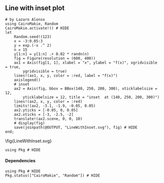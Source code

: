 <!--This file was generated, do not modify it.-->
## Line with inset plot

````julia:ex1
# by Lazaro Alonso
using CairoMakie, Random
CairoMakie.activate!() # HIDE
let
    Random.seed!(123)
    x = -3:0.05:3
    y = exp.(-x .^ 2)
    n = 15
    y[1:n] = y[1:n] .+ 0.02 * randn(n)
    fig = Figure(resolution = (600, 400))
    ax1 = Axis(fig[1, 1], xlabel = "x", ylabel = "f(x)", xgridvisible = true,
        ygridvisible = true)
    lines!(ax1, x, y, color = :red, label = "f(x)")
    axislegend()
    # inset
    ax2 = Axis(fig, bbox = BBox(140, 250, 200, 300), xticklabelsize = 12,
        yticklabelsize = 12, title = "inset  at (140, 250, 200, 300)")
    lines!(ax2, x, y, color = :red)
    limits!(ax2, -3.1, -1.9, -0.05, 0.05)
    ax2.yticks = [-0.05, 0, 0.05]
    ax2.xticks = [-3, -2.5, -2]
    translate!(ax2.scene, 0, 0, 10)
    # display(fig)
    save(joinpath(@OUTPUT, "LineWithInset.svg"), fig) # HIDE
end;
````

\fig{LineWithInset.svg}

````julia:ex2
using Pkg # HIDE
````

#### Dependencies

````julia:ex3
using Pkg # HIDE
Pkg.status(["CairoMakie", "Random"]) # HIDE
````

